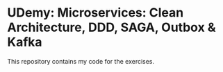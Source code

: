 # UDemy: Microservices: Clean Architecture, DDD, SAGA, Outbox & Kafka

This repository contains my code for the exercises.


